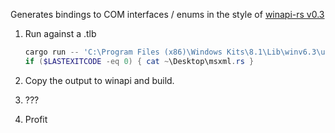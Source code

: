 Generates bindings to COM interfaces / enums in the style of [winapi-rs v0.3](https://github.com/retep998/winapi-rs/tree/dev)

1. Run against a .tlb

	```powershell
	cargo run -- 'C:\Program Files (x86)\Windows Kits\8.1\Lib\winv6.3\um\x64\MsXml.Tlb' > ~\Desktop\msxml.rs
	if ($LASTEXITCODE -eq 0) { cat ~\Desktop\msxml.rs }
	```

1. Copy the output to winapi and build.

1. ???

1. Profit
